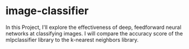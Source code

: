 # image-classifier
In this Project, I'll explore the effectiveness of deep, feedforward neural networks at classifying images.  I will compare the accuracy score of the mlpclassifier library to the k-nearest neighbors library.
